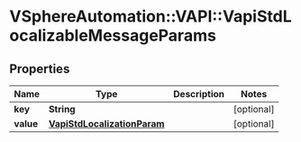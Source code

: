 # VSphereAutomation::VAPI::VapiStdLocalizableMessageParams

## Properties
Name | Type | Description | Notes
------------ | ------------- | ------------- | -------------
**key** | **String** |  | [optional] 
**value** | [**VapiStdLocalizationParam**](VapiStdLocalizationParam.md) |  | [optional] 


